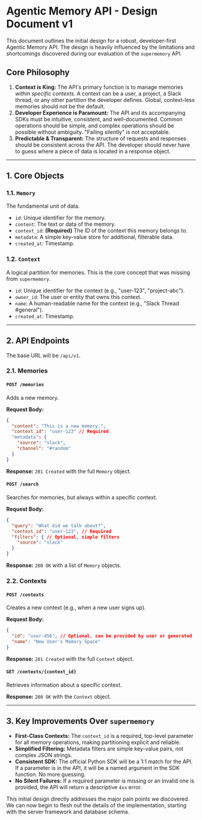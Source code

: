# Agentic Memory API - Design Document v1

This document outlines the initial design for a robust, developer-first Agentic Memory API. The design is heavily influenced by the limitations and shortcomings discovered during our evaluation of the `supermemory` API.

## Core Philosophy

1.  **Context is King:** The API's primary function is to manage memories *within specific contexts*. A context can be a user, a project, a Slack thread, or any other partition the developer defines. Global, context-less memories should not be the default.
2.  **Developer Experience is Paramount:** The API and its accompanying SDKs must be intuitive, consistent, and well-documented. Common operations should be simple, and complex operations should be possible without ambiguity. "Failing silently" is not acceptable.
3.  **Predictable & Transparent:** The structure of requests and responses should be consistent across the API. The developer should never have to guess where a piece of data is located in a response object.

---

## 1. Core Objects

### 1.1. `Memory`
The fundamental unit of data.

*   `id`: Unique identifier for the memory.
*   `content`: The text or data of the memory.
*   `context_id`: **(Required)** The ID of the context this memory belongs to.
*   `metadata`: A simple key-value store for additional, filterable data.
*   `created_at`: Timestamp.

### 1.2. `Context`
A logical partition for memories. This is the core concept that was missing from `supermemory`.

*   `id`: Unique identifier for the context (e.g., "user-123", "project-abc").
*   `owner_id`: The user or entity that owns this context.
*   `name`: A human-readable name for the context (e.g., "Slack Thread #general").
*   `created_at`: Timestamp.

---

## 2. API Endpoints

The base URL will be `/api/v1`.

### 2.1. Memories

#### `POST /memories`
Adds a new memory.

**Request Body:**
```json
{
  "content": "This is a new memory.",
  "context_id": "user-123" // Required
  "metadata": {
    "source": "slack",
    "channel": "#random"
  }
}
```

**Response:** `201 Created` with the full `Memory` object.

#### `POST /search`
Searches for memories, but always within a specific context.

**Request Body:**
```json
{
  "query": "What did we talk about?",
  "context_id": "user-123", // Required
  "filters": { // Optional, simple filters
    "source": "slack"
  }
}
```
**Response:** `200 OK` with a list of `Memory` objects.

### 2.2. Contexts

#### `POST /contexts`
Creates a new context (e.g., when a new user signs up).

**Request Body:**
```json
{
  "id": "user-456", // Optional, can be provided by user or generated
  "name": "New User's Memory Space"
}
```
**Response:** `201 Created` with the full `Context` object.

#### `GET /contexts/{context_id}`
Retrieves information about a specific context.

**Response:** `200 OK` with the `Context` object.

---

## 3. Key Improvements Over `supermemory`

*   **First-Class Contexts:** The `context_id` is a required, top-level parameter for all memory operations, making partitioning explicit and reliable.
*   **Simplified Filtering:** Metadata filters are simple key-value pairs, not complex JSON strings.
*   **Consistent SDK:** The official Python SDK will be a 1:1 match for the API. If a parameter is in the API, it will be a named argument in the SDK function. No more guessing.
*   **No Silent Failures:** If a required parameter is missing or an invalid one is provided, the API will return a descriptive `4xx` error.

This initial design directly addresses the major pain points we discovered. We can now begin to flesh out the details of the implementation, starting with the server framework and database schema. 